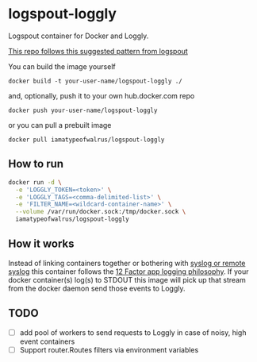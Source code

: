 # logspout-loggly
Logspout container for Docker and Loggly.

[This repo follows this suggested pattern from logspout](https://github.com/gliderlabs/logspout/tree/master/custom)

You can build the image yourself

```docker build -t your-user-name/logspout-loggly ./```

and, optionally, push it to your own hub.docker.com repo

```docker push your-user-name/logspout-loggly```

or you can pull a prebuilt image

```docker pull iamatypeofwalrus/logspout-loggly```

## How to run

```sh
docker run -d \
  -e 'LOGGLY_TOKEN=<token>' \
  -e 'LOGGLY_TAGS=<comma-delimited-list>' \
  -e 'FILTER_NAME=<wildcard-container-name>' \
  --volume /var/run/docker.sock:/tmp/docker.sock \
  iamatypeofwalrus/logspout-loggly
```

## How it works
Instead of linking containers together or bothering with [syslog or remote syslog](https://www.loggly.com/blog/centralize-logs-docker-containers) this container follows the [12 Factor app logging philosophy](http://12factor.net/logs). If your docker container(s) log(s) to STDOUT this image will pick up that stream from the docker daemon send those events to Loggly.

## TODO
- [ ] add pool of workers to send requests to Loggly in case of noisy, high event containers
- [ ] Support router.Routes filters via environment variables
